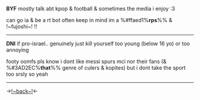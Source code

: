 **BYF** mostly talk abt kpop & football 
& sometimes the media i enjoy :3

can go ia & be a rt bot often
keep in mind im a %#ffaed1%**rps**%% & !~fujoshi~! !!

***
**DNI** if pro-israel.. genuinely just kill yourself 
too young (below 16 yo) or too annoying 

footy oomfs pls know i dont like messi spurs mci nor their fans (& %#3AD2EC%**that**%% genre of culers & kopites) but i dont take the sport too srsly so yeah
***
->[!~back~!](https://rentry.co/saiiba)<-